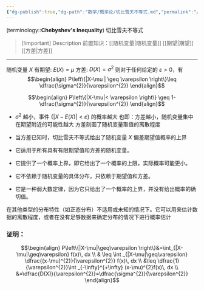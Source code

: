 ```yaml
---
{"dg-publish":true,"dg-path":"数学/概率论/切比雪夫不等式.md","permalink":"/数学/概率论/切比雪夫不等式/","dgPassFrontmatter":true,"noteIcon":"","created":"2024-10-16T20:17:47.889+08:00","updated":"2024-10-16T20:17:47.889+08:00"}
---
```


(terminology::**Chebyshev's Inequality**)   切比雪夫不等式
>[!important] Description
>前置知识：[[随机变量\|随机变量]]  [[期望\|期望]]  [[方差\|方差]]

***

随机变量 $X$  有期望: $E(X)=\mu$    方差: $D(X)=\sigma^{2}$
则对于任何给定的 $\varepsilon>0$，有
$$\begin{align}
P\left\{|X-\mu | \geq \varepsilon \right\}\leq \dfrac{\sigma^{2}}{\varepsilon^{2}}
\end{align}$$

$$\begin{align}
P\left\{|X-\mu|< \varepsilon \right\} \geq 1- \dfrac{\sigma^{2}}{\varepsilon^{2}}
\end{align}$$
-  $\sigma^{2}$ 越小，事件 $\left\{|X-E(X)|<\varepsilon \right\}$ 的概率越大
	也即：方差越小，随机变量集中在期望附近的可能性越大
	方差刻画了随机变量取值的离散程度
	
- 当方差已知时，切比雪夫不等式给出了随机变量 $X$ 偏差期望值概率的上界
- 它适用于所有具有有限期望值和方差的随机变量。
- 它提供了一个概率上界，即它给出了一个概率的上限，实际概率可能更小。
- 它不依赖于随机变量的具体分布，只依赖于期望值和方差。
- 它是一种弱大数定律，因为它只给出了一个概率的上界，并没有给出概率的确切值。

在其他类型的分布特性（如正态分布）不适用或未知的情况下。它可以用来估计数据的离散程度，或者在没有足够数据来确定分布的情况下进行概率估计
### 证明：

$$\begin{align}
P\left\{|X-\mu|\geq\varepsilon \right\}&=\int_{|X-\mu|\geq\varepsilon} f(x)\, dx  \\
& \leq \int  _{|X-\mu|\geq\varepsilon}  \dfrac{(x-\mu)^{2}}{\varepsilon^{2}} f(x)\, dx  \\
&\leq \dfrac{1}{\varepsilon^{2}}\int _{-\infty}^{+\infty} (x-\mu)^{2}f(x)\, dx  \\
&=\dfrac{D(X)}{\varepsilon^{2}}=\dfrac{\sigma^{2}}{\varepsilon^{2}}
\end{align}$$


